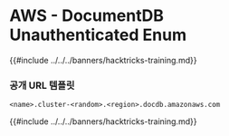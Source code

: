 # AWS - DocumentDB Unauthenticated Enum

{{#include ../../../banners/hacktricks-training.md}}

### 공개 URL 템플릿
```
<name>.cluster-<random>.<region>.docdb.amazonaws.com
```
{{#include ../../../banners/hacktricks-training.md}}
